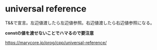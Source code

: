 # universal reference
T&&で宣言。左辺値渡したら左辺値参照。右辺値渡したら右辺値参照になる。  

__constの値を渡せないことでハマるので要注意__

https://marycore.jp/prog/cpp/universal-reference/
